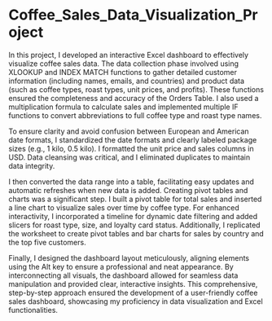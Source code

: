 # Coffee_Sales_Data_Visualization_Project

In this project, I developed an interactive Excel dashboard to effectively visualize coffee sales data. The data collection phase involved using XLOOKUP and INDEX MATCH functions to gather detailed customer information (including names, emails, and countries) and product data (such as coffee types, roast types, unit prices, and profits). These functions ensured the completeness and accuracy of the Orders Table. I also used a multiplication formula to calculate sales and implemented multiple IF functions to convert abbreviations to full coffee type and roast type names.

To ensure clarity and avoid confusion between European and American date formats, I standardized the date formats and clearly labeled package sizes (e.g., 1 kilo, 0.5 kilo). I formatted the unit price and sales columns in USD. Data cleansing was critical, and I eliminated duplicates to maintain data integrity.

I then converted the data range into a table, facilitating easy updates and automatic refreshes when new data is added. Creating pivot tables and charts was a significant step. I built a pivot table for total sales and inserted a line chart to visualize sales over time by coffee type. For enhanced interactivity, I incorporated a timeline for dynamic date filtering and added slicers for roast type, size, and loyalty card status. Additionally, I replicated the worksheet to create pivot tables and bar charts for sales by country and the top five customers.

Finally, I designed the dashboard layout meticulously, aligning elements using the Alt key to ensure a professional and neat appearance. By interconnecting all visuals, the dashboard allowed for seamless data manipulation and provided clear, interactive insights. This comprehensive, step-by-step approach ensured the development of a user-friendly coffee sales dashboard, showcasing my proficiency in data visualization and Excel functionalities.
